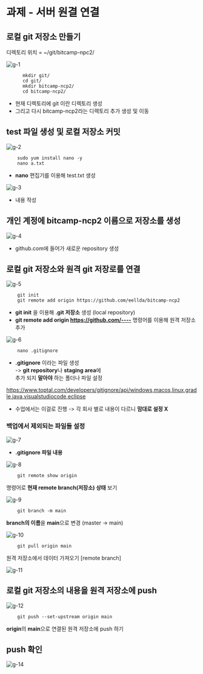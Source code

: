# 과제 - 서버 원결 연결



## 로컬 git 저장소 만들기

   디렉토리 위치 = ~/git/bitcamp-npc2/

![g-1](https://eellda.github.io/images/2022-11-21-git/g-1.png)
```
      mkdir git/
      cd git/
      mkdir bitcamp-ncp2/
      cd bitcamp-ncp2/
```
- 현재 디렉토리에 git 이란 디렉토리 생성
- 그리고 다시 bitcamp-ncp2라는 디렉토리 추가 생성 및 이동

## test 파일 생성 및 로컬 저장소 커밋

![g-2](https://eellda.github.io/images/2022-11-21-git/g-2.png)
```
    sudo yum install nano -y
    nano a.txt
```
- **nano** 편집기를 이용해 test.txt 생성

![g-3](https://eellda.github.io/images/2022-11-21-git/g-3.png)
- 내용 작성

## 개인 계정에 bitcamp-ncp2 이름으로 저장소를 생성

![g-4](https://eellda.github.io/images/2022-11-21-git/g-4.png)
- github.com에 들어가 새로운 repository 생성

## 로컬 git 저장소와 원격 git 저장로를 연결

![g-5](https://eellda.github.io/images/2022-11-21-git/g-5.png)
```
    git init
    git remote add origin https://github.com/eellda/bitcamp-ncp2
```
- **git init** 을 이용해 **.git 저장소** 생성 (local repository)
-  **git remote add origin https://github.com/----**
명령어를 이용해 원격 저장소 추가

![g-6](https://eellda.github.io/images/2022-11-21-git/g-6.png)
```
    nano .gitignore
```
- **.gitignore** 이라는 파일 생성  
-> **git repository**나 **staging area**에   
   추가 되지 **말아야** 하는 폴더나 파일 설정 

https://www.toptal.com/developers/gitignore/api/windows,macos,linux,gradle,java,visualstudiocode,eclipse
- 수업에서는 이걸로 진행
-> 각 회사 별로 내용이 다르니 **맘대로 설정 X** 

### 백업에서 제외되는 파일들 설정

![g-7](https://eellda.github.io/images/2022-11-21-git/g-7.png)

* **.gitignore 파일 내용**

![g-8](https://eellda.github.io/images/2022-11-21-git/g-9.png)

```linux
    git remote show origin
```
  명령어로 **현재 remote branch(저장소) 상태** 보기

![g-9](https://eellda.github.io/images/2022-11-21-git/g-11.png)

```
    git branch -m main
```
  **branch의 이름**을 **main**으로 변경 (master -> main)

![g-10](https://eellda.github.io/images/2022-11-21-git/g-10.png)

```
    git pull origin main
```
  원격 저장소에서 데이터 가져오기 [remote branch]


![g-11](https://eellda.github.io/images/2022-11-21-git/g-8.png)

## 로컬 git 저장소의 내용을 원격 저장소에 push

![g-12](https://eellda.github.io/images/2022-11-21-git/g-12.png)

```
    git push --set-upstream origin main
```
  **origin**의 **main**으로 연결된 원격 저장소에 push 하기


## push 확인

![g-14](https://eellda.github.io/images/2022-11-21-git/g-14.png)